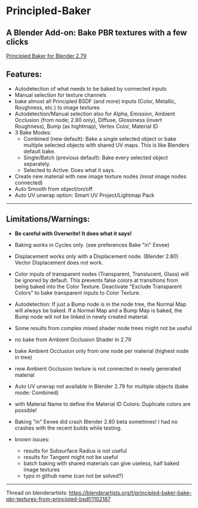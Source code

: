 # Principled-Baker
A Blender Add-on: Bake PBR textures with a few clicks
---

[Principled Baker for Blender 2.79](https://github.com/danielenger/Principled-Baker_for_2-79)


Features:
--
- Autodetection of what needs to be baked by connected inputs
- Manual selection for texture channels
- bake almost all Principled BSDF (and more) inputs (Color, Metallic, Roughness, etc.) to image textures
- Autodetection/Manual selection also for Alpha, Emission, Ambient Occlusion (from node; 2.80 only), Diffuse, Glossiness (invert Roughness), Bump (as hightmap), Vertex Color, Material ID
- 3 Bake Modes:
  - Combined (new default): Bake a single selected object or bake multiple selected objects with shared UV maps. This is like Blenders default bake.
  - Single/Batch (previous default): Bake every selected object separately.
  - Selected to Active: Does what it says.
- Create new material with new image texture nodes (most image nodes connected)
- Auto Smooth from object/on/off
- Auto UV unwrap option: Smart UV Project/Lightmap Pack

---
Limitations/Warnings:
--
- **Be careful with Overwrite! It does what it says!**

- Baking works in Cycles only. (see preferences Bake "in" Eevee)

- Displacement works only with a Displacement node. (Blender 2.80)
Vector Displacement does not work.

- Color inputs of transparent nodes (Transparent, Translucent, Glass) will be ignored by default.
This prevents false colors at transitions from being baked into the Color Texture.
Deactivate "Exclude Transparent Colors" to bake transparent inputs to Color Texture.

- Autodetection:
If just a Bump node is in the node tree, the Normal Map will always be baked.
If a Normal Map and a Bump Map is baked, the Bump node will not be linked in newly created material.

- Some results from complex mixed shader node trees might not be useful

- no bake from Ambient Occlusion Shader in 2.79

- bake Ambient Occlusion only from one node per material (highest node in tree)

- new Ambient Occlusion texture is not connected in newly generated material

- Auto UV unwrap not available in Blender 2.79 for multiple objects (bake mode: Combined)

- with Material Name to define the Material ID Colors: Duplicate colors are possible!

- Baking "in" Eevee did crash Blender 2.80 beta sometimes! I had no crashes with the recent builds while testing.

- known issues:
  * results for Subsurface Radius is not useful 
  * results for Tangent might not be useful
  * batch baking with shared materials can give useless, half baked image textures
  * typo in github name (can not be solved?)


***
Thread on blenderartists:
https://blenderartists.org/t/principled-baker-bake-pbr-textures-from-principled-bsdf/1102187
